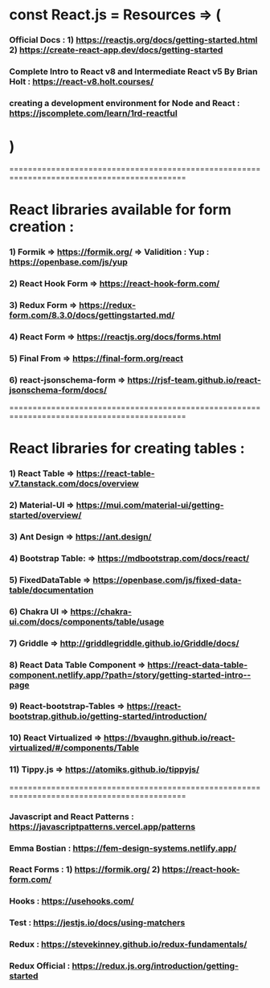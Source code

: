 # const React.js = Resources => (

### Official Docs : 1) https://reactjs.org/docs/getting-started.html 2) https://create-react-app.dev/docs/getting-started

### Complete Intro to React v8 and Intermediate React v5 By Brian Holt : https://react-v8.holt.courses/

### creating a development environment for Node and React : https://jscomplete.com/learn/1rd-reactful

# )

============================================================================================

# React libraries available for form creation :

### 1) Formik => https://formik.org/  => Validition : Yup : https://openbase.com/js/yup

### 2) React Hook Form => https://react-hook-form.com/

### 3) Redux Form => https://redux-form.com/8.3.0/docs/gettingstarted.md/

### 4) React Form => https://reactjs.org/docs/forms.html

### 5) Final From => https://final-form.org/react

### 6) react-jsonschema-form => https://rjsf-team.github.io/react-jsonschema-form/docs/


============================================================================================


# React libraries for creating tables :

### 1) React Table => https://react-table-v7.tanstack.com/docs/overview

### 2) Material-UI => https://mui.com/material-ui/getting-started/overview/

### 3) Ant Design => https://ant.design/

### 4) Bootstrap Table: => https://mdbootstrap.com/docs/react/

### 5) FixedDataTable => https://openbase.com/js/fixed-data-table/documentation

### 6) Chakra UI => https://chakra-ui.com/docs/components/table/usage

### 7) Griddle => http://griddlegriddle.github.io/Griddle/docs/

### 8) React Data Table Component => https://react-data-table-component.netlify.app/?path=/story/getting-started-intro--page

### 9) React-bootstrap-Tables => https://react-bootstrap.github.io/getting-started/introduction/

### 10) React Virtualized => https://bvaughn.github.io/react-virtualized/#/components/Table

### 11) Tippy.js => https://atomiks.github.io/tippyjs/


============================================================================================


### Javascript and React Patterns : https://javascriptpatterns.vercel.app/patterns

### Emma Bostian : https://fem-design-systems.netlify.app/ 

### React Forms : 1) https://formik.org/  2) https://react-hook-form.com/

### Hooks : https://usehooks.com/

### Test : https://jestjs.io/docs/using-matchers

### Redux : https://stevekinney.github.io/redux-fundamentals/

### Redux Official : https://redux.js.org/introduction/getting-started
    
